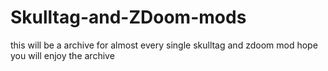 # Skulltag-and-ZDoom-mods
this will be a archive for almost every single skulltag and zdoom mod hope you will enjoy the archive
